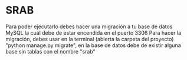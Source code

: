 # SRAB
Para poder ejecutarlo debes hacer una migración a tu base de datos MySQL la cuál debe de estar encendida en el puerto 3306
Para hacer la migración, debes usar en la terminal (abierta la carpeta del proyecto) "python manage.py migrate", en la base de datos debe de existir alguna base sin tablas con el nombre "srab"
